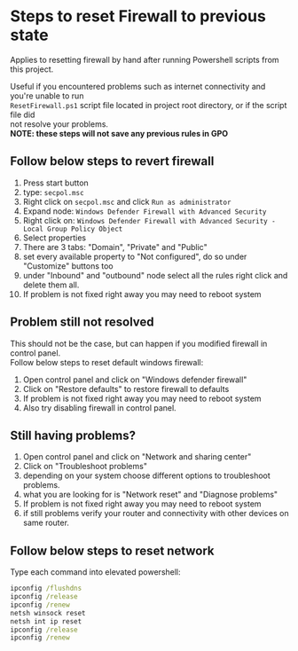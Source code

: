 
# Steps to reset Firewall to previous state

Applies to resetting firewall by hand after running Powershell scripts from this project.

Useful if you encountered problems such as internet connectivity and you're unable to run\
`ResetFirewall.ps1` script file located in project root directory, or if the script file did\
not resolve your problems.\
**NOTE: these steps will not save any previous rules in GPO**

## Follow below steps to revert firewall

1. Press start button
2. type: `secpol.msc`
3. Right click on `secpol.msc` and click `Run as administrator`
4. Expand node: `Windows Defender Firewall with Advanced Security`
5. Right click on: `Windows Defender Firewall with Advanced Security - Local Group Policy Object`
6. Select properties
7. There are 3 tabs: "Domain", "Private" and "Public"
8. set every available property to "Not configured", do so under "Customize" buttons too
9. under "Inbound" and "outbound" node select all the rules right click and delete them all.
10. If problem is not fixed right away you may need to reboot system

## Problem still not resolved

This should not be the case, but can happen if you modified firewall in control panel.\
Follow below steps to reset default windows firewall:

1. Open control panel and click on "Windows defender firewall"
2. Click on "Restore defaults" to restore firewall to defaults
3. If problem is not fixed right away you may need to reboot system
4. Also try disabling firewall in control panel.

## Still having problems?

1. Open control panel and click on "Network and sharing center"
2. Click on "Troubleshoot problems"
3. depending on your system choose different options to troubleshoot problems.
4. what you are looking for is "Network reset" and "Diagnose problems"
5. If problem is not fixed right away you may need to reboot system
6. if still problems verify your router and connectivity with other devices on same router.

## Follow below steps to reset network

Type each command into elevated powershell:

```cmd
ipconfig /flushdns
ipconfig /release
ipconfig /renew
netsh winsock reset
netsh int ip reset
ipconfig /release
ipconfig /renew
```
